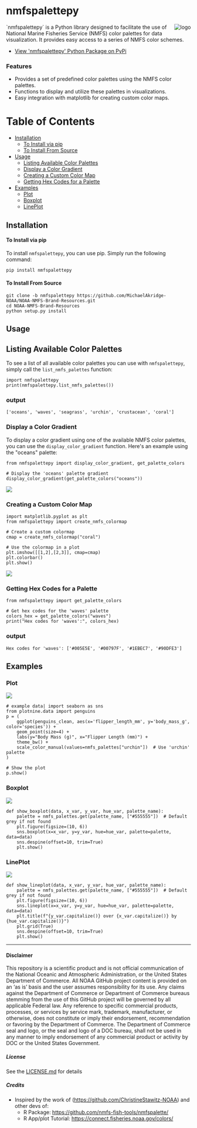 # nmfspalettepy
<a href="https://pypi.org/project/nmfspalettepy">
    <img src="./docs/nmfspalettepy_250.png" align="right" alt="logo"/>
</a>
`nmfspalettepy` is a Python library designed to facilitate the use of National Marine Fisheries Service (NMFS) color palettes for data visualization. It provides easy access to a series of NMFS color schemes.

- [View 'nmfspalettepy' Python Package on PyPi](https://pypi.org/project/nmfspalettepy)


### Features
- Provides a set of predefined color palettes using the NMFS color palettes.
- Functions to display and utilize these palettes in visualizations.
- Easy integration with matplotlib for creating custom color maps.
# Table of Contents

- [Installation](#installation)
  - [To Install via pip](#installation)
  - [To Install From Source](#to-install-from-source)
- [Usage](#usage)
  - [Listing Available Color Palettes](#listing-available-color-palettes)
  - [Display a Color Gradient](#display-a-color-gradient)
  - [Creating a Custom Color Map](#creating-a-custom-color-map)
  - [Getting Hex Codes for a Palette](#getting-hex-codes-for-a-palette)
- [Examples](#examples)
  - [Plot](#plot)
  - [Boxplot](#boxplot)
  - [LinePlot](#lineplot)
## Installation
#### To Install via pip
To install `nmfspalettepy`, you can use pip. Simply run the following command:

```
pip install nmfspalettepy
```

#### To Install From Source
```
git clone -b nmfspalettepy https://github.com/MichaelAkridge-NOAA/NOAA-NMFS-Brand-Resources.git
cd NOAA-NMFS-Brand-Resources
python setup.py install
```

## Usage

## Listing Available Color Palettes

To see a list of all available color palettes you can use with `nmfspalettepy`, simply call the `list_nmfs_palettes` function:

```
import nmfspalettepy
print(nmfspalettepy.list_nmfs_palettes())
```
### output
```
['oceans', 'waves', 'seagrass', 'urchin', 'crustacean', 'coral']
```

### Display a Color Gradient

To display a color gradient using one of the available NMFS color palettes, you can use the `display_color_gradient` function. Here's an example using the "oceans" palette:

```
from nmfspalettepy import display_color_gradient, get_palette_colors

# Display the 'oceans' palette gradient
display_color_gradient(get_palette_colors("oceans"))
```
![](./docs/waves_palette.png)
### Creating a Custom Color Map
```
import matplotlib.pyplot as plt
from nmfspalettepy import create_nmfs_colormap

# Create a custom colormap
cmap = create_nmfs_colormap("coral")

# Use the colormap in a plot
plt.imshow([[1,2],[2,3]], cmap=cmap)
plt.colorbar()
plt.show()
```
![](./docs/waves_plot_square.png)
### Getting Hex Codes for a Palette

```
from nmfspalettepy import get_palette_colors

# Get hex codes for the 'waves' palette
colors_hex = get_palette_colors("waves")
print("Hex codes for 'waves':", colors_hex)

```
### output
```
Hex codes for 'waves': ['#005E5E', '#00797F', '#1EBEC7', '#90DFE3']
```

## Examples
### Plot
![](./docs/waves_plot.png)
```
# example data| import seaborn as sns
from plotnine.data import penguins
p = (
    ggplot(penguins_clean, aes(x='flipper_length_mm', y='body_mass_g', color='species')) +
    geom_point(size=4) +
    labs(y="Body Mass (g)", x="Flipper Length (mm)") +
    theme_bw() +
    scale_color_manual(values=nmfs_palettes["urchin"])  # Use 'urchin' palette
)

# Show the plot
p.show()
```

### Boxplot
![](./docs/waves_boxplot.png)
```
def show_boxplot(data, x_var, y_var, hue_var, palette_name):
    palette = nmfs_palettes.get(palette_name, ["#555555"])  # Default grey if not found
    plt.figure(figsize=(10, 6))
    sns.boxplot(x=x_var, y=y_var, hue=hue_var, palette=palette, data=data)
    sns.despine(offset=10, trim=True)
    plt.show()
```
### LinePlot
![](./docs/waves_lineplot.png)
```
def show_lineplot(data, x_var, y_var, hue_var, palette_name):
    palette = nmfs_palettes.get(palette_name, ["#555555"])  # Default grey if not found
    plt.figure(figsize=(10, 6))
    sns.lineplot(x=x_var, y=y_var, hue=hue_var, palette=palette, data=data)
    plt.title(f"{y_var.capitalize()} over {x_var.capitalize()} by {hue_var.capitalize()}")
    plt.grid(True)
    sns.despine(offset=10, trim=True)
    plt.show()
```
----------
#### Disclaimer
This repository is a scientific product and is not official communication of the National Oceanic and Atmospheric Administration, or the United States Department of Commerce. All NOAA GitHub project content is provided on an ‘as is’ basis and the user assumes responsibility for its use. Any claims against the Department of Commerce or Department of Commerce bureaus stemming from the use of this GitHub project will be governed by all applicable Federal law. Any reference to specific commercial products, processes, or services by service mark, trademark, manufacturer, or otherwise, does not constitute or imply their endorsement, recommendation or favoring by the Department of Commerce. The Department of Commerce seal and logo, or the seal and logo of a DOC bureau, shall not be used in any manner to imply endorsement of any commercial product or activity by DOC or the United States Government.

##### License
See the [LICENSE.md](https://github.com/MichaelAkridge-NOAA/NOAA-NMFS-Brand-Resources/tree/nmfspalettepy/LICENSE.md) for details

##### Credits
- Inspired by the work of (https://github.com/ChristineStawitz-NOAA) and other devs of: 
   - R Package: https://github.com/nmfs-fish-tools/nmfspalette/
   - R App/plot Tutorial: https://connect.fisheries.noaa.gov/colors/
